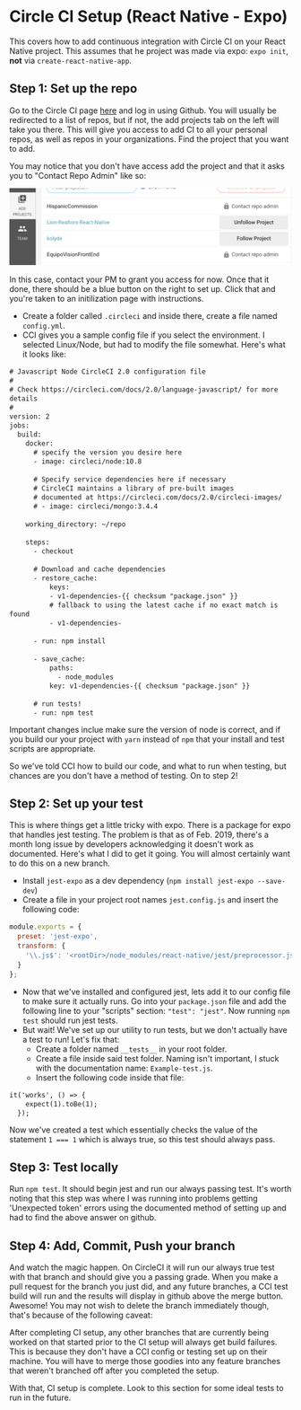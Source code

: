 # Circle CI Setup (React Native - Expo)

This covers how to add continuous integration with Circle CI on your React Native project. This assumes that he project was made via expo: `expo init`, **not** via `create-react-native-app`.

## Step 1: Set up the repo

Go to the Circle CI page [here](https://circleci.com/) and log in using Github. You will usually be redirected to a list of repos, but if not, the add projects tab on the left will take you there. This will give you access to add CI to all your personal repos, as well as repos in your organizations. Find the project that you want to add.

You may notice that you don't have access add the project and that it asks you to "Contact Repo Admin" like so:

![contact-admin](./screens/locked-repo.png)

In this case, contact your PM to grant you access for now. Once that it done, there should be a blue button on the right to set up. Click that and you're taken to an initilization page with instructions.

- Create a folder called `.circleci` and inside there, create a file named `config.yml`.
- CCI gives you a sample config file if you select the environment. I selected Linux/Node, but had to modify the file somewhat. Here's what it looks like:

```
# Javascript Node CircleCI 2.0 configuration file
#
# Check https://circleci.com/docs/2.0/language-javascript/ for more details
#
version: 2
jobs:
  build:
    docker:
      # specify the version you desire here
      - image: circleci/node:10.8
      
      # Specify service dependencies here if necessary
      # CircleCI maintains a library of pre-built images
      # documented at https://circleci.com/docs/2.0/circleci-images/
      # - image: circleci/mongo:3.4.4

    working_directory: ~/repo

    steps:
      - checkout

      # Download and cache dependencies
      - restore_cache:
          keys:
          - v1-dependencies-{{ checksum "package.json" }}
          # fallback to using the latest cache if no exact match is found
          - v1-dependencies-

      - run: npm install

      - save_cache:
          paths:
            - node_modules
          key: v1-dependencies-{{ checksum "package.json" }}
        
      # run tests!
      - run: npm test
```

Important changes inclue make sure the version of node is correct, and if you build our your project with `yarn` instead of `npm` that your install and test scripts are appropriate.

So we've told CCI how to build our code, and what to run when testing, but chances are you don't have a method of testing. On to step 2!

## Step 2: Set up your test

This is where things get a little tricky with expo. There is a package for expo that handles jest testing. The problem is that as of Feb. 2019, there's a month long issue by developers acknowledging it doesn't work as documented. Here's what I did to get it going. You will almost certainly want to do this on a new branch.

- Install `jest-expo` as a dev dependency (`npm install jest-expo --save-dev`)
- Create a file in your project root names `jest.config.js` and insert the following code: 
```javascript
module.exports = {
  preset: 'jest-expo',
  transform: {
    '\\.js$': '<rootDir>/node_modules/react-native/jest/preprocessor.js',
  }
};
```
- Now that we've installed and configured jest, lets add it to our config file to make sure it actually runs. Go into your `package.json` file and add the following line to your "scripts" section: `"test": "jest"`. Now running `npm test` should run jest tests.
- But wait! We've set up our utility to run tests, but we don't actually have a test to run! Let's fix that:
    - Create a folder named `__tests__` in your root folder.
    - Create a file inside said test folder. Naming isn't important, I stuck with the documentation name: `Example-test.js`.
    - Insert the following code inside that file:

```
it('works', () => {
    expect(1).toBe(1);
  });
```

Now we've created a test which essentially checks the value of the statement `1 === 1` which is always true, so this test should always pass.

## Step 3: Test locally

Run `npm test`. It should begin jest and run our always passing test. It's worth noting that this step was where I was running into problems getting 'Unexpected token' errors using the documented method of setting up and had to find the above answer on github.

## Step 4: Add, Commit, Push your branch

And watch the magic happen. On CircleCI it will run our always true test with that branch and should give you a passing grade. When you make a pull request for the branch you just did, and any future branches, a CCI test build will run and the results will display in github above the merge button. Awesome! You may not wish to delete the branch immediately though, that's because of the following caveat:

After completing CI setup, any other branches that are currently being worked on that started prior to the CI setup will always get build failures. This is because they don't have a CCI config or testing set up on their machine. You will have to merge those goodies into any feature branches that weren't branched off after you completed the setup.

With that, CI setup is complete. Look to this section for some ideal tests to run in the future.

